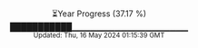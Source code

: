 <p align="center">
⏳Year Progress (37.17 %) <br>
███████████▁▁▁▁▁▁▁▁▁▁▁▁▁▁▁▁▁▁▁ <br>
<sub>Updated: Thu, 16 May 2024 01:15:39 GMT</sub>
</p>

